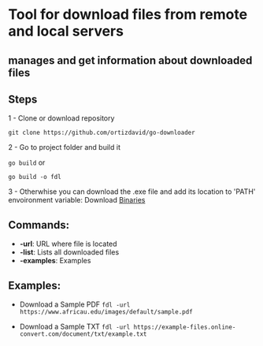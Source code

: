 # Tool for download  files from remote and local servers

## manages and get information about downloaded files


## Steps

1 - Clone or download repository

``
git clone https://github.com/ortizdavid/go-downloader
``

2 - Go to project folder and build it

``
go build
``
or

``
go build -o fdl
``

3 - Otherwhise you can download the .exe file and add its location to 'PATH' envoironment variable:
Download <a href="binaries.zip">Binaries</a>


## Commands:
- **-url**: URL where file is located
- **-list**:  Lists all downloaded files 
- **-examples**: Examples

## Examples: 

- Download a Sample PDF
``
fdl -url https://www.africau.edu/images/default/sample.pdf
``

- Download a Sample TXT
``
fdl -url https://example-files.online-convert.com/document/txt/example.txt
``
